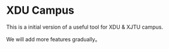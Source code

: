 # XDU Campus

This is a initial version of a useful tool for XDU & XJTU campus.

We will add more features gradually。